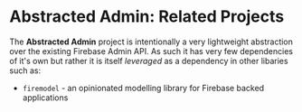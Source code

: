 # Abstracted Admin: Related Projects

The **Abstracted Admin** project is intentionally a very lightweight abstraction over the existing Firebase Admin API. As such it has very few dependencies of it's own but rather it is itself _leveraged_ as a dependency in other libaries such as:

- `firemodel` - an opinionated modelling library for Firebase backed applications
